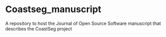 # Coastseg_manuscript
A repository to host the Journal of Open Source Software manuscript that describes the CoastSeg project
